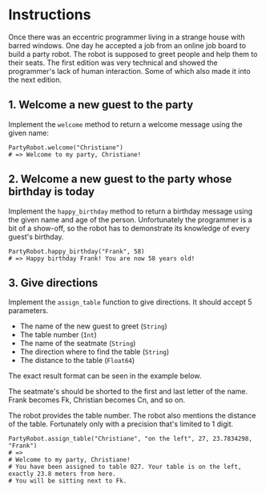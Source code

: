 # Instructions

Once there was an eccentric programmer living in a strange house with barred windows.
One day he accepted a job from an online job board to build a party robot. The
robot is supposed to greet people and help them to their seats. The first edition
was very technical and showed the programmer's lack of human interaction. Some of
which also made it into the next edition.

## 1. Welcome a new guest to the party

Implement the `welcome` method to return a welcome message using the given name:

```crystal
PartyRobot.welcome("Christiane")
# => Welcome to my party, Christiane!
```

## 2. Welcome a new guest to the party whose birthday is today

Implement the `happy_birthday` method to return a birthday message using the given name and age of the person.
Unfortunately the programmer is a bit of a show-off, so the robot has to demonstrate its knowledge of every guest's birthday.

```crystal
PartyRobot.happy_birthday("Frank", 58)
# => Happy birthday Frank! You are now 58 years old!
```

## 3. Give directions

Implement the `assign_table` function to give directions.
It should accept 5 parameters.

- The name of the new guest to greet (`String`)
- The table number (`Int`)
- The name of the seatmate (`String`)
- The direction where to find the table (`String`)
- The distance to the table (`Float64`)

The exact result format can be seen in the example below.

The seatmate's should be shorted to the first and last letter of the name.
Frank becomes Fk, Christian becomes Cn, and so on.

The robot provides the table number.
The robot also mentions the distance of the table.
Fortunately only with a precision that's limited to 1 digit.

```crystal
PartyRobot.assign_table("Christiane", "on the left", 27, 23.7834298, "Frank")
# =>
# Welcome to my party, Christiane!
# You have been assigned to table 027. Your table is on the left, exactly 23.8 meters from here.
# You will be sitting next to Fk.
```
